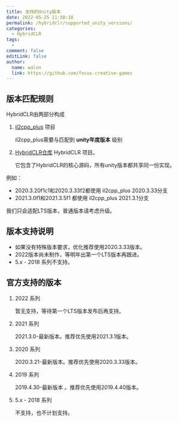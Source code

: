 ```yaml
---
title: 支持的Unity版本
date: 2022-05-25 11:50:18
permalink: /hybridclr/supported_unity_versions/
categories:
  - HybridCLR
tags:
  - 
comment: false
editLink: false
author: 
  name: walon
  link: https://github.com/focus-creative-games
---
```

## 版本匹配规则

HybridCLR由两部分构成

1. [il2cpp_plus](https://github.com/focus-creative-games/il2cpp_plus) 项目

    il2cpp_plus需要与匹配到 **unity年度版本** 级别

2. [HybridCLR仓库](https://github.com/focus-creative-games/hybridclr) HybridCLR 项目。 

    它包含了HybridCLR的核心源码，所有unity版本都共享同一份实现。

例如：

- 2020.3.20f1c1和2020.3.33f2都使用 il2cpp_plus 2020.3.33分支
- 2021.3.0f1和2021.3.5f1 都使用 il2cpp_plus 2021.3.1分支


我们只会适配LTS版本，普通版本请考虑升级。

## 版本支持说明

- 如果没有特殊版本要求，优化推荐使用2020.3.33版本。
- 2022版本尚未制作，等明年出第一个LTS版本再跟进。
- 5.x - 2018 系列不支持。


## 官方支持的版本

1. 2022 系列

    暂无支持，等待第一个LTS版本发布后再支持。

2. 2021 系列

    2021.3.0-最新版本。推荐优先使用2021.3.1版本。

3. 2020 系列

    2020.3.21-最新版本。推荐优先使用2020.3.33版本。

4. 2019 系列

    2019.4.30-最新版本 。推荐优先使用2019.4.40版本。

5. 5.x - 2018 系列

    不支持，也不计划支持。

